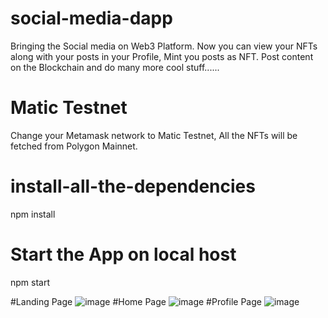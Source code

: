 # social-media-dapp

Bringing the Social media on Web3 Platform.
Now you can view your NFTs along with your posts in your Profile, Mint you posts as NFT.
Post content on the Blockchain and do many more cool stuff......

# Matic Testnet
Change your Metamask network to Matic Testnet,
All the NFTs will be fetched from Polygon Mainnet.

# install-all-the-dependencies
npm install

# Start the App on local host
npm start

#Landing Page
![image](https://user-images.githubusercontent.com/96972634/187407308-a387682c-a3c0-4691-95c4-54c8ab3e3c4f.png)
#Home Page
![image](https://user-images.githubusercontent.com/96972634/187408158-da071378-d832-41fb-8582-0bf236de99a7.png)
#Profile Page
![image](https://user-images.githubusercontent.com/96972634/187408946-9706c02a-5a37-47e1-b59b-06e111f295b8.png)
